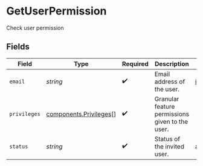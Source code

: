# GetUserPermission

Check user permission


## Fields

| Field                                                        | Type                                                         | Required                                                     | Description                                                  | Example                                                      |
| ------------------------------------------------------------ | ------------------------------------------------------------ | ------------------------------------------------------------ | ------------------------------------------------------------ | ------------------------------------------------------------ |
| `email`                                                      | *string*                                                     | :heavy_check_mark:                                           | Email address of the user.                                   | invitedUser@company.com                                      |
| `privileges`                                                 | [components.Privileges](../../models/shared/privileges.md)[] | :heavy_check_mark:                                           | Granular feature permissions given to the user.              |                                                              |
| `status`                                                     | *string*                                                     | :heavy_check_mark:                                           | Status of the invited user.                                  | active                                                       |